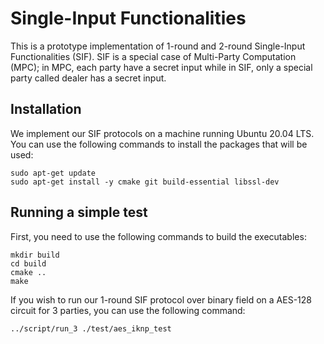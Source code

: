 # Single-Input Functionalities

This is a prototype implementation of 1-round and 2-round Single-Input Functionalities (SIF). SIF is a special case of Multi-Party Computation (MPC); in MPC, each party have a secret input while in SIF, only a special party called dealer has a secret input.

## Installation

We implement our SIF protocols on a machine running Ubuntu 20.04 LTS. You can use the following commands to install the packages that will be used:

```
sudo apt-get update
sudo apt-get install -y cmake git build-essential libssl-dev
```

## Running a simple test

First, you need to use the following commands to build the executables:
```
mkdir build
cd build
cmake ..
make
```

If you wish to run our 1-round SIF protocol over binary field on a AES-128 circuit for 3 parties, you can use the following command:
```
../script/run_3 ./test/aes_iknp_test 
```
